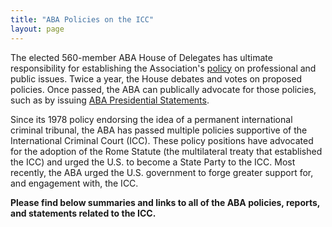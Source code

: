 ```yaml
---
title: "ABA Policies on the ICC"
layout: page
---
```

The elected 560-member ABA House of Delegates has ultimate responsibility for establishing the Association's [policy](http://www.americanbar.org/news/abanews/aba-news-archives/2013/08/aba_house_of_delegat6.html) on professional and public issues. Twice a year, the House debates and votes on proposed policies. Once passed, the ABA can publically advocate for those policies, such as by issuing [ABA Presidential Statements](http://www.americanbar.org/groups/leadership/office_of_the_president/past_statements.html).

Since its 1978 policy endorsing the idea of a permanent international criminal tribunal, the ABA has passed multiple policies supportive of the International Criminal Court (ICC). These policy positions have advocated for the adoption of the Rome Statute (the multilateral treaty that established the ICC) and urged the U.S. to become a State Party to the ICC. Most recently, the ABA urged the U.S. government to forge greater support for, and engagement with, the ICC.

**Please find below summaries and links to all of the ABA policies, reports, and statements related to the ICC.**
